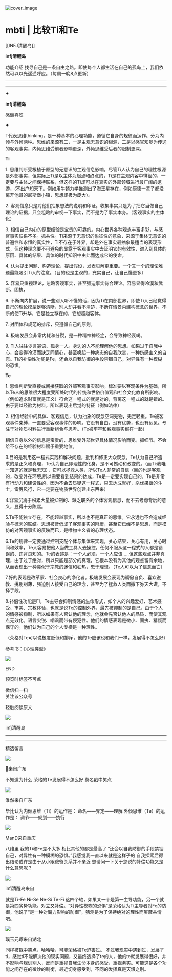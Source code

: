 ![cover_image](https://mmbiz.qlogo.cn/mmbiz_jpg/DZCdtia4bJxok2BAZVB0RHSiaEibsfdPgOnYcvEgQ0kq0J9ALlXsyUavy78ZrE3RENoSRYIUciaF4kicNIn3XUW5HUA/0?wx_fmt=jpeg)

#  mbti | 比较Ti和Te

[[INFJ清醒岛]]  

**infj清醒岛**



功能介绍  找寻自己是一条自由之路。即使每个人都生活在自己的孤岛上，我们依然可以以光遥遥呼应。（每周一晚8点更新）

__ __

__ _ _

✦

  

**infj清醒岛**

感谢喜欢

✦

  

T代表思维thinking，是一种基本的心理功能，遵循它自身的规律而运作。分为内倾与外倾两种。思维的来源有二，一是主观无意识的根源，二是以感官知觉为传送的客观事实，内倾思维受前者影响更深，外倾思维受后者的限制更深。  

**Ti**

1\.
思维判断受根植于原型的无意识的主观信息影响。尽管Ti人认为自己的理性根源是外部事实，但实际上Ti是以主体为起点和终点的，Ti是在主观内容中徘徊的，一定要与主体之间保持联系，但这样的Ti却可以在真实的外部领域进行最广阔的遨游，(不出户知天下。例如用牛顿力学推测出了海王星存在，例如康德一辈子都没离开他哥的尼斯堡小镇，思想却极为庞大）。

2\. 客观信息只是对他们抽象想法的说明和印证。收集事实只是为了把它当做自己理论的证据，只会粗略的审视一下事实，而不是为了事实本身。（客观事实的主体化）

3\.
相信自己内心的原型经验是宝贵的可靠的。内心世界各种观点丰富多彩，与感官事实联系不多。抓共性。Ti来源于无意识的象征性的意象，来源于集体无意识的普遍性和永恒的真实性，Ti不存在于外界，却是外在事实最抽象最适当的表现形式，但这种理念要不可避免的显露于客观事实中去证明它的有效性，进入到具体的原因、具体的结果、具体的时代知识中由此而达成它的使命。

4\. 认为提出问题、构造理论、提出假设，发表见解更重要。一个又一个的理论难题最能吸引Ti人的注意。（目的也是主观的，充实自己，让自己懂更多）

5\. 容易只重视理论，忽略客观事实，甚至强迫事实符合理论。容易显得冷漠和武断、固执，

6\.
不断向内扩展，说一些别人听不懂的话，因为Ti在内部世界，即使Ti人已经觉得自己的理论模型足够清晰，别人却并看不清楚，不断在情景内建构概念的世界，不断的使Ti升华，它是独立存在的，它想超越客体。

7\. 对团体和规范的排斥，只遵循自己的原则。

8\. 极端发展会非常内耗和分裂，是一种精神神经症，会导致神经衰竭。

9\.
Ti人往往少言寡语、孤身一人。身边的人不能理解他的思想。如果过于自我中心，会变得冷漠而缺乏同情心，甚至唤起一种病态的自我欣赏，一种伤感主义的自恋。Ti的补偿性功能是Fe，还会以自我防御的手段禁锢自己，对异性有一种模糊的恐惧。

**Te**

1\.
思维判断受直接或间接获取的外部客观事实影响。标准要以客观条件为基础，所以Te人的思维很大程度受所处时代的传统和世俗价值观和社会文化教育所影响。（例如追求财富就是正义）符合这一程式的就是对的，背离这一程式的就是错的。由于要以经验为材料，所以表现出后觉的特征（例如法律）

2\.
相信经验中的具体、客观信息，认为抽象的观念空洞无物，无足轻重。Te被客观事件束缚，一直要受客观事件的影响。它没有自由，没有优势，也没有远见。专注于对物质材料进行重新组合与思考。（Te被牢牢和客观事实绑在一起）

相信自身以外的信息是宝贵的，思维受外部世界具体情况影响而变。抓细节。不会给不存在的经验材料赋予重要地位。

3.目的是利用这一程式实践和解决问题，批判和修正大众观念。Te认为自己所追求的是正义和真理，Te认为自己即理性的化身，是不可撼动和改变的。（而Ti:我唯一知道的就是我无知），它可以拯救人类，所以Te人非常的自信（目的也是客观的，改变外在环境,所以需要看到结果的达成，Te是一定要实现自己的，Te是非常有行动力和建设性的，因为不会去质疑这一程式，只去达成就好，杀伐果断的斗士，雷厉风行，它一定要在物质世界创建出东西来）

4.容易沉溺于积累大量被抑制的、缺乏联系的个体客观信息，而不去考虑背后的意义，显得十分陈腐。

5.Te不能独立存在，不能超越事实，所以也不是真正的思维。它永远也不会造成经验与概念的联结。思想被贬低成了客观事实的附庸，甚至它已经不是思想，而是模仿的对客观事实的反映而已，是唯物主义者的心理状态。

6.Te的规律一定要通过控制支配个体与集体来实现，关心结果，关心有用，关心时间和效率，Te人容易把他人当做工具人去操控。任何不服从这一程式的人都是错误的、违背良知的。Te的表述是：一个人必须，一个人应该.....但这些观点并非真理，由于过于绝对，所以只能是部分的真理，它根本没有为其他的观点留有余地，从而表现出一种类似于宗教的迷信和狂热，忠于理想。（Te人可以为了信念而亡）

7.好的表现是改革家、社会良心的净化者。极端发展会表现为骄傲自负、喜欢说教、挑剔刻薄，强迫别人接受自己的理念，甚至为了拯救人类而撒下弥天大谎，不择手段。

8.补偿性功能是Fi，Te主导会抑制情感的生命形式，如个人的兴趣爱好、艺术感受、审美、宗教体验，也就是说Te的控制外界，最先被抑制的是自己。由于个人的情感被抑制，所以如果有人否认他的理念，他就会先否认他人的品质，而使其观点无效化。语言尖锐、嘲讽而带有侵犯性。他们的情感表现是微小、固执、猜疑而保守的。他们认为自己的个人专横是一种理性。

（荣格对Te可以说极度贬低和排斥，他的Te应该也和我们一样，发展得不怎么好）

参考书：《心理类型》

  

![](https://mmbiz.qpic.cn/mmbiz_gif/7FiadXCUBpqt43ySAFleQonQAWQDMwvCPOiaiaFlUYSG8ibicVqc4d5rBa4niaAWr9DmauJ43FCich2gaNDU6PiaKZQf6w/640?wx_fmt=gif)

END  

预览时标签不可点

微信扫一扫  
关注该公众号



轻触阅读原文

![](http://mmbiz.qpic.cn/mmbiz_png/DZCdtia4bJxpcRrqEcIicNn7icChObS1Eqm6u2hlN1LGAHvlMHZg6O2a3A47KdeC6IqvVTuryNZQpDFQ1LX3JvT9w/0?wx_fmt=png)

infj清醒岛







****



****





精选留言

![](http://mmsns.qpic.cn/mmsns/iaxNB5XaibCeLTYWIUGCYm7cS1kFxTx4ibUSEBZJ6VnOdXPDItJ9PaGRg/0)

🍼来自广东

不知道为什么 荣格的Te发展得不怎么好 莫名戳中笑点

![](http://mmsns.qpic.cn/mmsns/iaxNB5XaibCeLTYWIUGCYm7cS1kFxTx4ibUSEBZJ6VnOdXPDItJ9PaGRg/0)

淮然来自广东

毕比认为内倾思维（Ti）的运作是： 命名——界定——理解 外倾思维（Te）的运作是： 调节——规划——执行

![](http://mmsns.qpic.cn/mmsns/iaxNB5XaibCeLTYWIUGCYm7cS1kFxTx4ibUSEBZJ6VnOdXPDItJ9PaGRg/0)

ManD来自重庆

八维里 我的Ti和Fe差不太多 相比其他的都是最高了 “还会以自我防御的手段禁锢自己，对异性有一种模糊的恐惧。”我感觉我一直以来就是这样子的
自我探索后得出结论或许是由于从小跟爸爸关系并不亲近 想请问一下关于您说的补偿功能又是什么意思呢？

![](http://wx.qlogo.cn/mmhead/Q3auHgzwzM4icoibBPppWkMrbLG1lB8KhWHaiaiabBib87BTTdVQC8Cyacg/64)

infj清醒岛来自

就是Ti-Fe Ni-Se Ne-Si Te-Fi
这四个轴，如果某一个是第一主导功能，另一个就是第四劣势功能。对立又补偿。“对异性模糊的恐惧”是荣格认为Ti主导者对Fe的防御，他说了“是一种对魔力影响的防御”，猜测是为了保持绝对的理性而屏蔽共情吧。

![](http://mmsns.qpic.cn/mmsns/iaxNB5XaibCeLTYWIUGCYm7cS1kFxTx4ibUSEBZJ6VnOdXPDItJ9PaGRg/0)

璞玉元琢来自湖北

同样被戳中笑点，哈哈哈，可能荣格被Te迫害过。
不过我现实中遇到过，发展了ti，感觉ti不能解决他的现实问题，又最终选择了te的人，他的te就发展得很好，并不影响与规训别人，反而是重视自我生命本身的感受，重视务实。可能这是各个功能之间存在的微妙的制衡，最近切身感受到，不同的发挥真是天壤之别。

